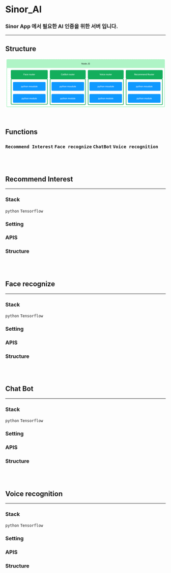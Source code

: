 # Sinor_AI

### Sinor App 에서 필요한 AI 인증을 위한 서버 입니다.


***
## Structure

![img_1.png](img_1.png)


<br> 

## Functions
### `Recommend Interest` `Face recognize` `ChatBot` `Voice recognition`

<br>
<br>

## Recommend Interest
***

### Stack 
 `python` `Tensorflow` 
### Setting


### APIS

### Structure 

<br>
<br>

## Face recognize
***

### Stack 
 `python` `Tensorflow` 
### Setting


### APIS

### Structure 

<br>
<br>


## Chat Bot
***

### Stack 
 `python` `Tensorflow` 
### Setting


### APIS

### Structure 

<br>
<br>


## Voice recognition
***

### Stack 
 `python` `Tensorflow` 
### Setting


### APIS

### Structure 



